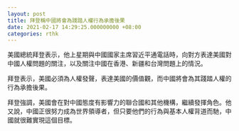 ```yaml
---
layout: post
title: 拜登稱中國將會為踐踏人權行為承擔後果
date: 2021-02-17 14:29:25.000000000 +08:00
categories: rthk
---
```


美國總統拜登表示，他上星期與中國國家主席習近平通電話時，向對方表達美國對中國人權問題的關注，以及關注中國在香港、新疆和台灣問題上的情況。

拜登表示，美國必須為人權發聲，表達美國的價值觀，而中國將會為其踐踏人權的行為承擔後果。

拜登強調，美國會在對中國態度有影響力的聯合國和其他機構，繼續發揮角色。他又說，中國正很努力成為世界領導者，但只要他們的行為與基本人權背道而馳，中國就很難實現這個目標。
